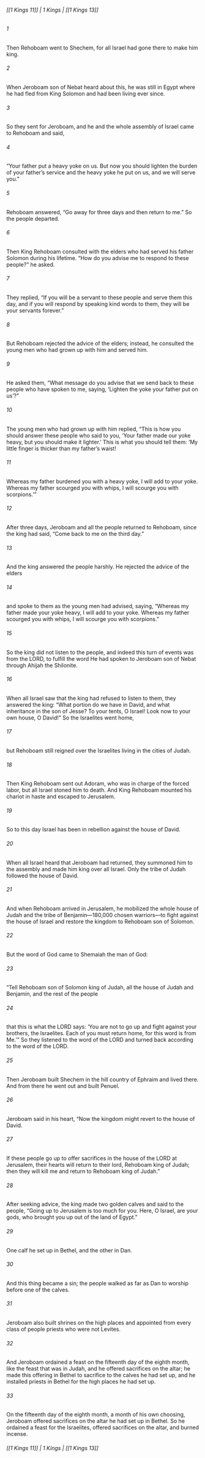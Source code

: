 ###### [[1 Kings 11]] | 1 Kings | [[1 Kings 13]]

###### 1
Then Rehoboam went to Shechem, for all Israel had gone there to make him king.
###### 2
When Jeroboam son of Nebat heard about this, he was still in Egypt where he had fled from King Solomon and had been living ever since.
###### 3
So they sent for Jeroboam, and he and the whole assembly of Israel came to Rehoboam and said,
###### 4
“Your father put a heavy yoke on us. But now you should lighten the burden of your father’s service and the heavy yoke he put on us, and we will serve you.”
###### 5
Rehoboam answered, “Go away for three days and then return to me.” So the people departed.
###### 6
Then King Rehoboam consulted with the elders who had served his father Solomon during his lifetime. “How do you advise me to respond to these people?” he asked.
###### 7
They replied, “If you will be a servant to these people and serve them this day, and if you will respond by speaking kind words to them, they will be your servants forever.”
###### 8
But Rehoboam rejected the advice of the elders; instead, he consulted the young men who had grown up with him and served him.
###### 9
He asked them, “What message do you advise that we send back to these people who have spoken to me, saying, ‘Lighten the yoke your father put on us’?”
###### 10
The young men who had grown up with him replied, “This is how you should answer these people who said to you, ‘Your father made our yoke heavy, but you should make it lighter.’ This is what you should tell them: ‘My little finger is thicker than my father’s waist!
###### 11
Whereas my father burdened you with a heavy yoke, I will add to your yoke. Whereas my father scourged you with whips, I will scourge you with scorpions.’”
###### 12
After three days, Jeroboam and all the people returned to Rehoboam, since the king had said, “Come back to me on the third day.”
###### 13
And the king answered the people harshly. He rejected the advice of the elders
###### 14
and spoke to them as the young men had advised, saying, “Whereas my father made your yoke heavy, I will add to your yoke. Whereas my father scourged you with whips, I will scourge you with scorpions.”
###### 15
So the king did not listen to the people, and indeed this turn of events was from the LORD, to fulfill the word He had spoken to Jeroboam son of Nebat through Ahijah the Shilonite.
###### 16
When all Israel saw that the king had refused to listen to them, they answered the king: “What portion do we have in David, and what inheritance in the son of Jesse? To your tents, O Israel! Look now to your own house, O David!” So the Israelites went home,
###### 17
but Rehoboam still reigned over the Israelites living in the cities of Judah.
###### 18
Then King Rehoboam sent out Adoram, who was in charge of the forced labor, but all Israel stoned him to death. And King Rehoboam mounted his chariot in haste and escaped to Jerusalem.
###### 19
So to this day Israel has been in rebellion against the house of David.
###### 20
When all Israel heard that Jeroboam had returned, they summoned him to the assembly and made him king over all Israel. Only the tribe of Judah followed the house of David.
###### 21
And when Rehoboam arrived in Jerusalem, he mobilized the whole house of Judah and the tribe of Benjamin—180,000 chosen warriors—to fight against the house of Israel and restore the kingdom to Rehoboam son of Solomon.
###### 22
But the word of God came to Shemaiah the man of God:
###### 23
“Tell Rehoboam son of Solomon king of Judah, all the house of Judah and Benjamin, and the rest of the people
###### 24
that this is what the LORD says: ‘You are not to go up and fight against your brothers, the Israelites. Each of you must return home, for this word is from Me.’” So they listened to the word of the LORD and turned back according to the word of the LORD.
###### 25
Then Jeroboam built Shechem in the hill country of Ephraim and lived there. And from there he went out and built Penuel.
###### 26
Jeroboam said in his heart, “Now the kingdom might revert to the house of David.
###### 27
If these people go up to offer sacrifices in the house of the LORD at Jerusalem, their hearts will return to their lord, Rehoboam king of Judah; then they will kill me and return to Rehoboam king of Judah.”
###### 28
After seeking advice, the king made two golden calves and said to the people, “Going up to Jerusalem is too much for you. Here, O Israel, are your gods, who brought you up out of the land of Egypt.”
###### 29
One calf he set up in Bethel, and the other in Dan.
###### 30
And this thing became a sin; the people walked as far as Dan to worship before one of the calves.
###### 31
Jeroboam also built shrines on the high places and appointed from every class of people priests who were not Levites.
###### 32
And Jeroboam ordained a feast on the fifteenth day of the eighth month, like the feast that was in Judah, and he offered sacrifices on the altar; he made this offering in Bethel to sacrifice to the calves he had set up, and he installed priests in Bethel for the high places he had set up.
###### 33
On the fifteenth day of the eighth month, a month of his own choosing, Jeroboam offered sacrifices on the altar he had set up in Bethel. So he ordained a feast for the Israelites, offered sacrifices on the altar, and burned incense.

###### [[1 Kings 11]] | 1 Kings | [[1 Kings 13]]
